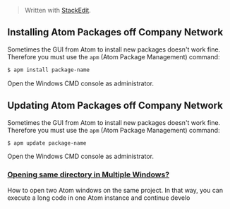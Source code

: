 > Written with [StackEdit](https://stackedit.io/).

## Installing Atom Packages off Company Network
Sometimes the GUI from Atom to install new packages doesn't work fine. Therefore you must use the `apm` (Atom Package Management) command:
```bash
$ apm install package-name
```
Open the Windows CMD console as administrator.
## Updating Atom Packages off Company Network
Sometimes the GUI from Atom to install new packages doesn't work fine. Therefore you must use the `apm` (Atom Package Management) command:
```bash
$ apm update package-name
```
Open the Windows CMD console as administrator.

### [Opening same directory in Multiple Windows?](https://discuss.atom.io/t/opening-same-directory-in-multiple-windows/16523)

How to open two Atom windows on the same project. In that way, you can execute a long code in one Atom instance and continue develo

<!--stackedit_data:
eyJoaXN0b3J5IjpbLTIxMjI5MzAyLDE0ODIxNjQ5NSwtMTE1MT
g1ODg3MSw0NzAzODc0NzddfQ==
-->